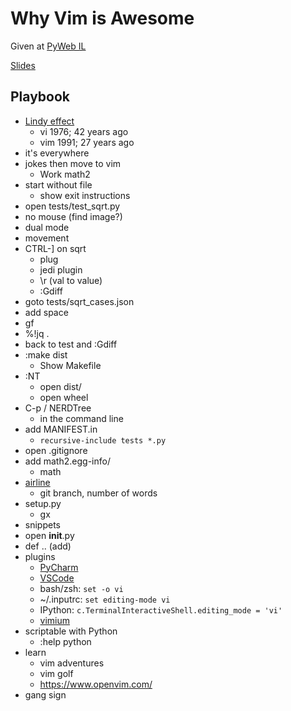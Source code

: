 # Why Vim is Awesome

Given at [PyWeb IL](https://www.meetup.com/PyWeb-IL/events/257305259/)

[Slides](https://docs.google.com/presentation/d/1-7DR3vsiv8GEgUall8X50EhuEDQKCxmVEioVZb5CBPY/edit)

## Playbook
- [Lindy effect](https://en.wikipedia.org/wiki/Lindy_effect)
    - vi 1976; 42 years ago
    - vim 1991; 27 years ago
- it's everywhere
- jokes then move to vim
    - Work math2
- start without file
    - show exit instructions
- open tests/test_sqrt.py
- no mouse (find image?)
- dual mode
- movement
- CTRL-] on sqrt
    - plug
    - jedi plugin
    - \r (val to value)
    - :Gdiff
- goto tests/sqrt_cases.json
- add space
- gf
- %!jq .
- back to test and :Gdiff
- :make dist
    - Show Makefile
- :NT
    - open dist/
    - open wheel
- C-p / NERDTree
    - in the command line
- add MANIFEST.in 
    - `recursive-include tests *.py`
- open .gitignore
- add math2.egg-info/
    - math<CTRL-X F> 
- [airline](https://github.com/vim-airline/vim-airline)
    - git branch, number of words
- setup.py
    - gx
- snippets
- open __init__.py
- def<TAB> .. (add)
- plugins
    - [PyCharm](https://plugins.jetbrains.com/plugin/164-ideavim)
    - [VSCode](https://marketplace.visualstudio.com/items?itemName=vscodevim.vim)
    - bash/zsh: `set -o vi`
    - ~/.inputrc: `set editing-mode vi`
    - IPython: `c.TerminalInteractiveShell.editing_mode = 'vi'`
    - [vimium](https://chrome.google.com/webstore/detail/vimium/dbepggeogbaibhgnhhndojpepiihcmeb?hl=en)
- scriptable with Python
    - :help python
- learn
    - vim adventures
    - vim golf
    - https://www.openvim.com/
- gang sign
